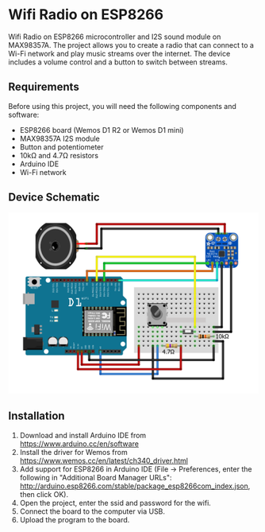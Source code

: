 # Wifi Radio on ESP8266

Wifi Radio on ESP8266 microcontroller and I2S sound module on MAX98357A.
The project allows you to create a radio that can connect to a Wi-Fi network and play music streams over the internet.
The device includes a volume control and a button to switch between streams.


## Requirements

Before using this project, you will need the following components and software:
- ESP8266 board (Wemos D1 R2 or Wemos D1 mini)
- MAX98357A I2S module
- Button and potentiometer
- 10kΩ and 4.7Ω resistors
- Arduino IDE
- Wi-Fi network

## Device Schematic

![wifi radio schematic](scheme/radio.png?raw=true)

## Installation

1. Download and install Arduino IDE from https://www.arduino.cc/en/software
2. Install the driver for Wemos from https://www.wemos.cc/en/latest/ch340_driver.html
3. Add support for ESP8266 in Arduino IDE (File -> Preferences, enter the following in "Additional Board Manager URLs":
   http://arduino.esp8266.com/stable/package_esp8266com_index.json, then click OK).
4. Open the project, enter the ssid and password for the wifi.
5. Connect the board to the computer via USB.
6. Upload the program to the board.